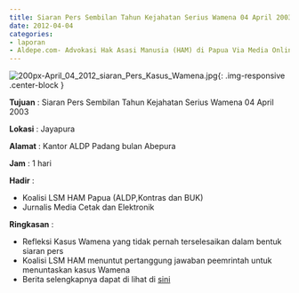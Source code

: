 ```yaml
---
title: Siaran Pers Sembilan Tahun Kejahatan Serius Wamena 04 April 2003
date: 2012-04-04
categories:
- laporan
- Aldepe.com- Advokasi Hak Asasi Manusia (HAM) di Papua Via Media Online, Mobile Phone dan Social Media
---
```

![200px-April_04_2012_siaran_Pers_Kasus_Wamena.jpg](/uploads/200px-April_04_2012_siaran_Pers_Kasus_Wamena.jpg){: .img-responsive .center-block }

**Tujuan** : Siaran Pers Sembilan Tahun Kejahatan Serius Wamena 04 April 2003

**Lokasi** : Jayapura

**Alamat** : 	Kantor ALDP Padang bulan Abepura

**Jam** : 1 hari

**Hadir** : 
* Koalisi LSM HAM Papua (ALDP,Kontras dan BUK)
* Jurnalis Media Cetak dan Elektronik

**Ringkasan** : 
* Refleksi Kasus Wamena yang tidak pernah terselesaikan dalam bentuk siaran pers
* Koalisi LSM HAM menuntut pertanggung jawaban peemrintah untuk menuntaskan kasus Wamena
* Berita selengkapnya dapat di lihat di [sini](http://www.aldp-papua.com/?p=1162.sini)

